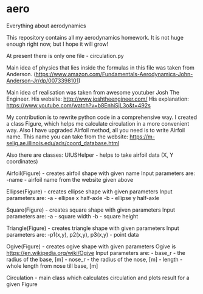 # aero
Everything about aerodynamics

This repository contains all my aerodynamics homework.
It is not huge enough right now, but I hope it will grow!

At present there is only one file - circulation.py

Main idea of physics that lies inside the formulas in this file was taken from Anderson.
(https://www.amazon.com/Fundamentals-Aerodynamics-John-Anderson-Jr/dp/0073398101)

Main idea of realisation was taken from awesome youtuber Josh The Engineer.
His website: http://www.joshtheengineer.com/
His explanation: https://www.youtube.com/watch?v=b8EnhiSjL3o&t=492s

My contribution is to rewrite python code in a comprehensive way.
I created a class Figure, which helps me calculate circulation in a more convenient way.
Also I have upgraded Airfoil method, all you need is to write Airfoil name.
This name you can take from the website:
https://m-selig.ae.illinois.edu/ads/coord_database.html

Also there are classes:
UIUSHelper - helps to take airfoil data (X, Y coordinates)

Airfoil(Figure) - creates airfoil shape with given name
	Input parameters are:
		-name - airfoil name from the website given above

Ellipse(Figure) - creates ellipse shape with given parameters
	Input parameters are:
		-a - ellipse x half-axle
		-b - ellipse y half-axle

Square(Figure) - creates square shape with given parameters
	Input parameters are:
		-a - square width
		-b - square height

Triangle(Figure) - creates triangle shape with given parameters
	Input parameters are:
		-p1(x,y), p2(x,y), p3(x,y) - point data

Ogive(Figure) - creates ogive shape with given parameters
	Ogive is https://en.wikipedia.org/wiki/Ogive
	Input parameters are:
		- base_r - the radius of the base, [m]
		- nose_r - the radius of the nose, [m]
		- length - whole length from nose till base, [m]

Circulation - main class which calculates circulation and plots result for a given Figure
